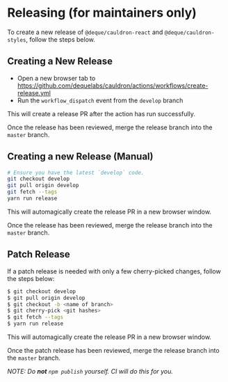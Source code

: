 # Releasing (for maintainers only)

To create a new release of `@deque/cauldron-react` and `@deque/cauldron-styles`, follow the steps below.

## Creating a New Release

- Open a new browser tab to https://github.com/dequelabs/cauldron/actions/workflows/create-release.yml
- Run the `workflow_dispatch` event from the `develop` branch

This will create a release PR after the action has run successfully.

Once the release has been reviewed, merge the release branch into the `master` branch.

## Creating a new Release (Manual)

```bash
# Ensure you have the latest `develop` code.
git checkout develop
git pull origin develop
git fetch --tags
yarn run release
```

This will automagically create the release PR in a new browser window.

Once the release has been reviewed, merge the release branch into the `master` branch.

## Patch Release

If a patch release is needed with only a few cherry-picked changes, follow the steps below:

```bash
$ git checkout develop
$ git pull origin develop
$ git checkout -b <name of branch>
$ git cherry-pick <git hashes>
$ git fetch --tags
$ yarn run release
```

This will automagically create the release PR in a new browser window.

Once the patch release has been reviewed, merge the release branch into the `master` branch.

_NOTE: Do **not** `npm publish` yourself. CI will do this for you._
